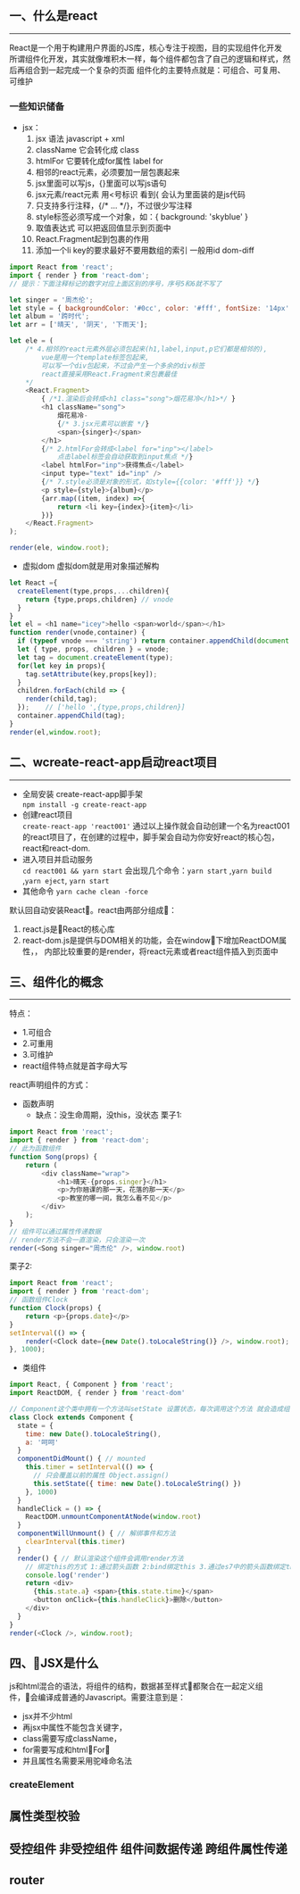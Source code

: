
## 一、什么是react
---
React是一个用于构建用户界面的JS库，核心专注于视图，目的实现组件化开发
所谓组件化开发，其实就像堆积木一样，每个组件都包含了自己的逻辑和样式，然后再组合到一起完成一个复杂的页面
组件化的主要特点就是：可组合、可复用、可维护

### 一些知识储备
* jsx：
    1. jsx 语法 javascript + xml
    2. className 它会转化成 class
    3. htmlFor 它要转化成for属性 label for
    4. 相邻的react元素，必须要加一层包裹起来
    5. jsx里面可以写js，{}里面可以写js语句
    6. jsx元素/react元素 用<号标识 看到{ 会认为里面装的是js代码
    7. 只支持多行注释，{/* ... */}，不过很少写注释
    8. style标签必须写成一个对象，如：{ background: 'skyblue' }
    9. 取值表达式 可以把返回值显示到页面中
    10. React.Fragment起到包裹的作用
    11. 添加一个li key的要求最好不要用数组的索引 一般用id  dom-diff
   
````javascript
import React from 'react';
import { render } from 'react-dom';
// 提示：下面注释标记的数字对应上面区别的序号，序号5和6就不写了

let singer = '周杰伦';
let style = { backgroundColor: '#0cc', color: '#fff', fontSize: '14px' };
let album = '跨时代';
let arr = ['晴天', '阴天', '下雨天'];

let ele = (
    /* 4.相邻的react元素外层必须包起来(h1,label,input,p它们都是相邻的),
        vue是用一个template标签包起来,
        可以写一个div包起来，不过会产生一个多余的div标签
        react直接采用React.Fragment来包裹最佳
    */
    <React.Fragment>
        { /*1.渲染后会转成<h1 class="song">烟花易冷</h1>*/ }
        <h1 className="song">
            烟花易冷-
            {/* 3.jsx元素可以嵌套 */}
            <span>{singer}</span>
        </h1>
        {/* 2.htmlFor会转成<label for="inp"></label>
            点击label标签会自动获取到input焦点 */}
        <label htmlFor="inp">获得焦点</label>
        <input type="text" id="inp" />
        {/* 7.style必须是对象的形式，如style={{color: '#fff'}} */}
        <p style={style}>{album}</p>
        {arr.map((item, index) =>{ 
            return <li key={index}>{item}</li>
        })}
    </React.Fragment>
);

render(ele, window.root);
````

* 虚拟dom 虚拟dom就是用对象描述解构
````javascript
let React ={
  createElement(type,props,...children){
    return {type,props,children} // vnode
  }
}
let el = <h1 name="icey">hello <span>world</span></h1>
function render(vnode,container) {
  if (typeof vnode === 'string') return container.appendChild(document.createTextNode(vnode))
  let { type, props, children } = vnode;
  let tag = document.createElement(type);
  for(let key in props){
    tag.setAttribute(key,props[key]);
  }
  children.forEach(child => {
    render(child,tag);
  });    // ['hello ',{type,props,children}]
  container.appendChild(tag);
}
render(el,window.root);
````

## 二、wcreate-react-app启动react项目
---
* 全局安装 create-react-app脚手架  
`npm install -g create-react-app`
* 创建react项目  
`create-react-app 'react001'`
通过以上操作就会自动创建一个名为react001的react项目了，在创建的过程中，脚手架会自动为你安好react的核心包，react和react-dom.
* 进入项目并启动服务  
`cd react001 && yarn start`
会出现几个命令：`yarn start` ,`yarn build` ,`yarn eject`, `yarn start`
* 其他命令
`yarn cache clean -force`

默认回自动安装React。react由两部分组成：
1. react.js是React的核心库
2. react-dom.js是提供与DOM相关的功能，会在window下增加ReactDOM属性，， 内部比较重要的是render，将react元素或者react组件插入到页面中

  

## 三、组件化的概念
---
特点：
* 1.可组合
* 2.可重用
* 3.可维护  
* react组件特点就是首字母大写



react声明组件的方式：  
* 函数声明
    * 缺点：没生命周期，没this，没状态
栗子1:
````javascript
import React from 'react';
import { render } from 'react-dom';
// 此为函数组件
function Song(props) {
    return (
        <div className="wrap">
            <h1>晴天-{props.singer}</h1>
            <p>为你翘课的那一天，花落的那一天</p>
            <p>教室的哪一间，我怎么看不见</p>
        </div>
    );
}
// 组件可以通过属性传递数据
// render方法不会一直渲染，只会渲染一次
render(<Song singer="周杰伦" />, window.root)

````
栗子2:
````javascript
import React from 'react';
import { render } from 'react-dom';
// 函数组件Clock
function Clock(props) {
    return <p>{props.date}</p>
}
setInterval(() => {
    render(<Clock date={new Date().toLocaleString()} />, window.root);
}, 1000);
````

* 类组件
````javascript
import React, { Component } from 'react';
import ReactDOM, { render } from 'react-dom'

// Component这个类中拥有一个方法叫setState 设置状态，每次调用这个方法 就会造成组件刷新
class Clock extends Component {
  state = {
    time: new Date().toLocaleString(),
    a: '呵呵'
  }
  componentDidMount() { // mounted
    this.timer = setInterval(() => {
      // 只会覆盖以前的属性 Object.assign()
      this.setState({ time: new Date().toLocaleString() })
    }, 1000)
  }
  handleClick = () => {
    ReactDOM.unmountComponentAtNode(window.root)
  }
  componentWillUnmount() { // 解绑事件和方法
    clearInterval(this.timer)
  }
  render() { // 默认渲染这个组件会调用render方法
    // 绑定this的方式 1:通过箭头函数 2:bind绑定this 3.通过es7中的箭头函数绑定this
    console.log('render')
    return <div>
      {this.state.a} <span>{this.state.time}</span>
      <button onClick={this.handleClick}>删除</button>
    </div>
  }
}
render(<Clock />, window.root);
````



## 四、JSX是什么
js和html混合的语法，将组件的结构，数据甚至样式都聚合在一起定义组件，会编译成普通的Javascript。需要注意到是：
* jsx并不少html
* 再jsx中属性不能包含关键字，
* class需要写成className，
* for需要写成和htmlFor，
* 并且属性名需要采用驼峰命名法

### createElement


## 属性类型校验



## 受控组件 非受控组件 组件间数据传递 跨组件属性传递 
## router